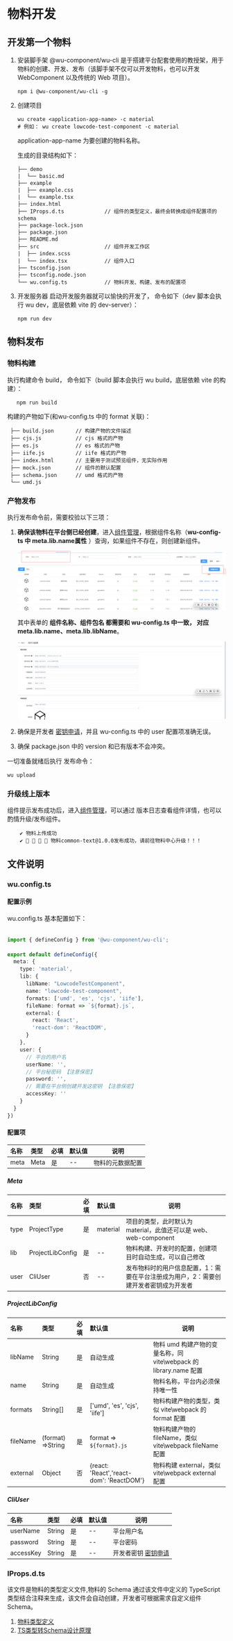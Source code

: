 # 物料开发

## 开发第一个物料

1. 安装脚手架
   @wu-component/wu-cli 是于搭建平台配套使用的教授架，用于物料的创建、开发、发布（该脚手架不仅可以开发物料，也可以开发 WebComponent 以及传统的 Web 项目）。
   ```
   npm i @wu-component/wu-cli -g
   ```

2. 创建项目
   ```
   wu create <application-app-name> -c material
   # 例如： wu create lowcode-test-component -c material
   ```
   application-app-name 为要创建的物料名称。
   
   生成的目录结构如下：

   ```
   ├── demo                   
   |  └── basic.md
   ├── example
   |  ├── example.css
   |  └── example.tsx
   ├── index.html
   ├── IProps.d.ts             // 组件的类型定义，最终会转换成组件配置项的 schema 
   ├── package-lock.json
   ├── package.json
   ├── README.md
   ├── src                     // 组件开发工作区
   |  ├── index.scss           
   |  └── index.tsx            // 组件入口
   ├── tsconfig.json
   ├── tsconfig.node.json
   └── wu.config.ts            // 物料开发、构建、发布的配置项
   ``` 

3. 开发服务器
   启动开发服务器就可以愉快的开发了， 命令如下（dev 脚本会执行 wu dev，底层依赖 vite 的 dev-server）：
   ```
   npm run dev
   ```

## 物料发布

### 物料构建

执行构建命令 build， 命令如下（build 脚本会执行 wu build，底层依赖 vite 的构建）：

```
   npm run build
```

构建的产物如下(和wu-config.ts 中的 format 关联)：


```
 ├── build.json       // 构建产物的文件描述
 ├── cjs.js           // cjs 格式的产物
 ├── es.js            // es 格式的产物
 ├── iife.js          // iife 格式的产物
 ├── index.html       // 主要用于测试预览组件，无实际作用
 ├── mock.json        // 组件的默认配置
 ├── schema.json      // umd 格式的产物
 └── umd.js
```

### 产物发布

执行发布命令前，需要校验以下三项：

 1. **确保该物料在平台侧已经创建**，进入[组件管理](https://static-cdn.ry-ltd.site/lowcode-center-web/#/atomManagement/componentManage/list)，根据组件名称（**wu-config-ts 中 meta.lib.name属性** ）查询，如果组件不存在，则创建新组件。
     
      ![物料校验](../images/meterial/mater-create-query.png)
   
      其中表单的 **组件名称、组件包名 都需要和 wu-config.ts 中一致， 对应 meta.lib.name、meta.lib.libName**。
   
      ![创建物料](../images/meterial/create-metrial.png)

2. 确保是开发者 [密钥申请](/guide/operation/access)，并且 wu-config.ts 中的 user 配置项准确无误。
3. 确保 package.json 中的 version 和已有版本不会冲突。

一切准备就绪后执行 发布命令：

```
wu upload
```

### 升级线上版本

组件提示发布成功后，进入[组件管理](https://static-cdn.ry-ltd.site/lowcode-center-web/#/atomManagement/componentManage/list)，可以通过 版本日志查看组件详情，也可以酌情升级/发布组件。
```
    ✔ 物料上传成功
    ✔ 🎉 🎉 🎉 🎉 物料common-text@1.0.0发布成功，请前往物料中心升级！！！
```

## 文件说明

### wu.config.ts

#### 配置示例

wu.config.ts 基本配置如下：

```ts

import { defineConfig } from '@wu-component/wu-cli';

export default defineConfig({
  meta: {
    type: 'material',
    lib: {
      libName: "LowcodeTestComponent",
      name: "lowcode-test-component",
      formats: ['umd', 'es', 'cjs', 'iife'],
      fileName: format => `${format}.js`,
      external: {
        react: 'React',
        'react-dom': 'ReactDOM',
      }
    },
    user: {
      // 平台的用户名
      userName: '',
      // 平台秘密码 【注意保密】
      password: '',
      // 需要在平台侧创建开发这密钥 【注意保密】
      accessKey: ''
    }
  }
})
```

#### 配置项

| 名称   | 类型   | 必填 | 默认值 | 说明       |
|:-----|:-----|:---|:----|----------|
| meta | Meta | 是  | --  | 物料的元数据配置 |

##### Meta

| 名称   | 类型               | 必填 | 默认值      | 说明                                            |
|:-----|:-----------------|:---|:---------|-----------------------------------------------|
| type | ProjectType      | 是  | material | 项目的类型，此时默认为 material，此值还可以是 web、web-component |
| lib  | ProjectLibConfig | 是  | --       | 物料构建、开发时的配置，创建项目时自动生成，可以自己修改                  |
| user | CliUser          | 否  | --       | 发布物料时的用户信息配置，1：需要在平台注册成为用户，2：需要创建开发者密钥成为开发者   |


#####  ProjectLibConfig

| 名称       | 类型                | 必填 | 默认值                                      | 说明                                                |
|:---------|:------------------|:---|:-----------------------------------------|---------------------------------------------------|
| libName  | String            | 是  | 自动生成                                     | 物料 umd 构建产物的变量名称，同 vite\webpack 的 library.name 配置 |
| name     | String            | 是  | 自动生成                                     | 物料名称，平台内必须保持唯一性                                   |
| formats  | String[]          | 是  | ['umd', 'es', 'cjs', 'iife']             | 物料构建产物的类型，类似 vite\webpack 的format 配置              |
| fileName | (format) =>String | 是  | format => `${format}.js`                 | 物料构建产物的fileName，类似 vite\webpack fileName 配置       |
| external | Object            | 否  | {react: 'React','react-dom': 'ReactDOM'} | 物料构建 external，类似 vite\webpack external 配置         |

#####  CliUser

| 名称        | 类型     | 必填 | 默认值 | 说明                                   |
|:----------|:-------|:---|:----|--------------------------------------|
| userName  | String | 是  | --  | 平台用户名                                |
| password  | String | 是  | --  | 平台密码                                 |
| accessKey | String | 是  | --  | 开发者密钥 [密钥申请](/guide/operation/access) |


### IProps.d.ts

该文件是物料的类型定义文件,物料的 Schema 通过该文件中定义的 TypeScript 类型结合注释来生成，该文件会自动创建，开发者可根据需求自定义组件 Schema。

1. [物料类型定义](/guide/use/Schema定义) 
2. [TS类型转Schema设计原理](/guide/framework/type-to-ast) 

